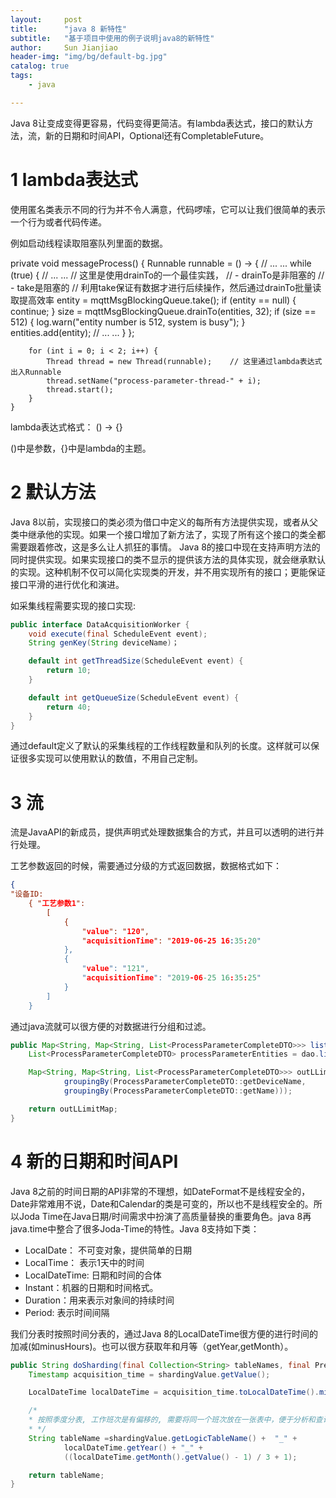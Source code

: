 ```yaml
---
layout:     post
title:      "java 8 新特性"  
subtitle:   "基于项目中使用的例子说明java8的新特性"
author:     Sun Jianjiao
header-img: "img/bg/default-bg.jpg"
catalog: true
tags:
    - java

---
```


Java 8让变成变得更容易，代码变得更简洁。有lambda表达式，接口的默认方法，流，新的日期和时间API，Optional还有CompletableFuture。

# 1 lambda表达式

使用匿名类表示不同的行为并不令人满意，代码啰嗦，它可以让我们很简单的表示一个行为或者代码传递。

例如启动线程读取阻塞队列里面的数据。

   private void messageProcess() {
        Runnable runnable = () -> {
            // ... ...
            while (true) {
                // ... ...
                // 这里是使用drainTo的一个最佳实践，
                // - drainTo是非阻塞的
                // - take是阻塞的
                // 利用take保证有数据才进行后续操作，然后通过drainTo批量读取提高效率
                entity = mqttMsgBlockingQueue.take();
                if (entity == null) {
                    continue;
                }
                size = mqttMsgBlockingQueue.drainTo(entities, 32);
                if (size == 512) {
                    log.warn("entity number is 512, system is busy");
                }
                entities.add(entity);
                // ... ...
            }
        };

        for (int i = 0; i < 2; i++) {
            Thread thread = new Thread(runnable);    // 这里通过lambda表达式出入Runnable
            thread.setName("process-parameter-thread-" + i);
            thread.start();
        }
    }

lambda表达式格式：
() -> {}

()中是参数，{}中是lambda的主题。

# 2 默认方法

Java 8以前，实现接口的类必须为借口中定义的每所有方法提供实现，或者从父类中继承他的实现。如果一个接口增加了新方法了，实现了所有这个接口的类全都需要跟着修改，这是多么让人抓狂的事情。
Java 8的接口中现在支持声明方法的同时提供实现。如果实现接口的类不显示的提供该方法的具体实现，就会继承默认的实现。这种机制不仅可以简化实现类的开发，并不用实现所有的接口；更能保证接口平滑的进行优化和演进。

如采集线程需要实现的接口实现:

```Java
public interface DataAcquisitionWorker {
    void execute(final ScheduleEvent event);
    String genKey(String deviceName)；

    default int getThreadSize(ScheduleEvent event) {
        return 10;
    }

    default int getQueueSize(ScheduleEvent event) {
        return 40;
    }
}
```

通过default定义了默认的采集线程的工作线程数量和队列的长度。这样就可以保证很多实现可以使用默认的数值，不用自己定制。

# 3 流

流是JavaAPI的新成员，提供声明式处理数据集合的方式，并且可以透明的进行并行处理。

工艺参数返回的时候，需要通过分级的方式返回数据，数据格式如下：

```json
{
"设备ID:
    { "工艺参数1": 
        [
            {
                "value": "120",
                "acquisitionTime": "2019-06-25 16:35:20"
            },
            {
                "value": "121",
                "acquisitionTime": "2019-06-25 16:35:25"
            }
        ]
    }
```

通过java流就可以很方便的对数据进行分组和过滤。

```Java
public Map<String, Map<String, List<ProcessParameterCompleteDTO>>> listOutLimit(String startTime, String endTime) {
    List<ProcessParameterCompleteDTO> processParameterEntities = dao.listOutLimit(startTime, endTime);

    Map<String, Map<String, List<ProcessParameterCompleteDTO>>> outLLimitMap = processParameterEntities.stream().collect(
            groupingBy(ProcessParameterCompleteDTO::getDeviceName,
            groupingBy(ProcessParameterCompleteDTO::getName)));

    return outLLimitMap;
}
```

# 4 新的日期和时间API

Java 8之前的时间日期的API非常的不理想，如DateFormat不是线程安全的，Date非常难用不说，Date和Calendar的类是可变的，所以也不是线程安全的。所以Joda Time在Java日期/时间需求中扮演了高质量替换的重要角色。java 8再java.time中整合了很多Joda-Time的特性。Java 8支持如下类：

- LocalDate： 不可变对象，提供简单的日期
- LocalTime： 表示1天中的时间
- LocalDateTime: 日期和时间的合体
- Instant：机器的日期和时间格式。
- Duration：用来表示对象间的持续时间
- Period: 表示时间间隔

我们分表时按照时间分表的，通过Java 8的LocalDateTime很方便的进行时间的加减(如minusHours)。也可以很方获取年和月等（getYear,getMonth）。

```Java
public String doSharding(final Collection<String> tableNames, final PreciseShardingValue<Timestamp> shardingValue) {
    Timestamp acquisition_time = shardingValue.getValue();

    LocalDateTime localDateTime = acquisition_time.toLocalDateTime().minusHours(offset);

    /*
    * 按照季度分表, 工作班次是有偏移的, 需要将同一个班次放在一张表中，便于分析和查询
    * */
    String tableName =shardingValue.getLogicTableName() +  "_" +
            localDateTime.getYear() + "_" +
            ((localDateTime.getMonth().getValue() - 1) / 3 + 1);

    return tableName;
}
```
